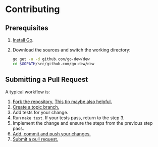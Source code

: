 # Contributing

## Prerequisites

1. [Install Go][go-install].
2. Download the sources and switch the working directory:

    ```bash
    go get -u -d github.com/go-dew/dew
    cd $GOPATH/src/github.com/go-dew/dew
    ```

## Submitting a Pull Request

A typical workflow is:

1. [Fork the repository.][fork] [This tip maybe also helpful.][go-fork-tip]
2. [Create a topic branch.][branch]
3. Add tests for your change.
4. Run `make test`. If your tests pass, return to the step 3.
5. Implement the change and ensure the steps from the previous step pass.
6. [Add, commit and push your changes.][git-help]
7. [Submit a pull request.][pull-req]

[go-install]: https://golang.org/doc/install
[go-fork-tip]: http://blog.campoy.cat/2014/03/github-and-go-forking-pull-requests-and.html
[fork]: https://help.github.com/articles/fork-a-repo
[branch]: http://learn.github.com/p/branching.html
[git-help]: https://guides.github.com
[pull-req]: https://help.github.com/articles/using-pull-requests